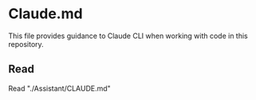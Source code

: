# Claude.md

This file provides guidance to Claude CLI when working with code in this repository.

## Read

Read "./Assistant/CLAUDE.md"